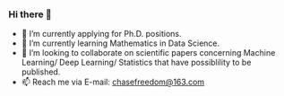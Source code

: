 ### Hi there 👋


- 🔭 I’m currently applying for Ph.D. positions.
- 🌱 I’m currently learning Mathematics in Data Science.
- 👯 I’m looking to collaborate on scientific papers concerning Machine Learning/ Deep Learning/ Statistics that have possiblility to be published.
- 📫 Reach me via E-mail: chasefreedom@163.com
